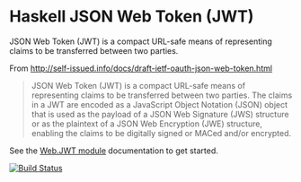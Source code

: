 # Haskell JSON Web Token (JWT)

JSON Web Token (JWT) is a compact URL-safe means of representing claims to be transferred between two parties.

From http://self-issued.info/docs/draft-ietf-oauth-json-web-token.html

> JSON Web Token (JWT) is a compact URL-safe means of representing claims to be transferred 
> between two parties. The claims in a JWT are encoded as a JavaScript Object Notation (JSON) 
> object that is used as the payload of a JSON Web Signature (JWS) structure or as the plaintext 
> of a JSON Web Encryption (JWE) structure, enabling the claims to be digitally signed or MACed 
> and/or encrypted.

See the [Web.JWT module](http://hackage.haskell.org/package/jwt/docs/Web-JWT.html) documentation  to get started.


[![Build
Status](https://travis-ci.org/juretta/haskell-jwt.svg?branch=master)](https://travis-ci.org/juretta/haskell-jwt)



